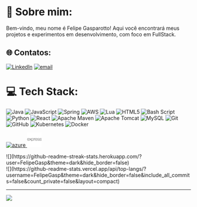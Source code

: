 # 💫 Sobre mim:
Bem-vindo, meu nome é Felipe Gasparotto! Aqui você encontrará meus projetos e experimentos em desenvolvimento, com foco em FullStack. 


## 🌐 Contatos:
[![LinkedIn](https://img.shields.io/badge/LinkedIn-%230077B5.svg?logo=linkedin&logoColor=white)](https://linkedin.com/in/felipe-gasparotto-b2b940315) [![email](https://img.shields.io/badge/Email-D14836?logo=gmail&logoColor=white)](mailto:felipeadelungue.gasparotto@gmail.com) 

# 💻 Tech Stack:
![Java](https://img.shields.io/badge/java-%23ED8B00.svg?style=flat-square&logo=openjdk&logoColor=white) ![JavaScript](https://img.shields.io/badge/javascript-%23323330.svg?style=flat-square&logo=javascript&logoColor=%23F7DF1E) ![Spring](https://img.shields.io/badge/spring-%236DB33F.svg?style=flat-square&logo=spring&logoColor=white) ![AWS](https://img.shields.io/badge/AWS-%23FF9900.svg?style=flat-square&logo=amazon-aws&logoColor=white) ![Lua](https://img.shields.io/badge/lua-%232C2D72.svg?style=flat-square&logo=lua&logoColor=white) ![HTML5](https://img.shields.io/badge/html5-%23E34F26.svg?style=flat-square&logo=html5&logoColor=white) ![Bash Script](https://img.shields.io/badge/bash_script-%23121011.svg?style=flat-square&logo=gnu-bash&logoColor=white) ![Python](https://img.shields.io/badge/python-3670A0?style=flat-square&logo=python&logoColor=ffdd54) ![React](https://img.shields.io/badge/react-%2320232a.svg?style=flat-square&logo=react&logoColor=%2361DAFB) ![Apache Maven](https://img.shields.io/badge/Apache%20Maven-C71A36?style=flat-square&logo=Apache%20Maven&logoColor=white) ![Apache Tomcat](https://img.shields.io/badge/apache%20tomcat-%23F8DC75.svg?style=flat-square&logo=apache-tomcat&logoColor=black) ![MySQL](https://img.shields.io/badge/mysql-4479A1.svg?style=flat-square&logo=mysql&logoColor=white) ![Git](https://img.shields.io/badge/git-%23F05033.svg?style=flat-square&logo=git&logoColor=white) ![GitHub](https://img.shields.io/badge/github-%23121011.svg?style=flat-square&logo=github&logoColor=white) ![Kubernetes](https://img.shields.io/badge/kubernetes-%23326ce5.svg?style=flat-square&logo=kubernetes&logoColor=white) ![Docker](https://img.shields.io/badge/docker-%230db7ed.svg?style=flat-square&logo=docker&logoColor=white)
<p align="left"> <a href="https://azure.microsoft.com/en-in/" target="_blank" rel="noreferrer"> <img src="https://www.vectorlogo.zone/logos/microsoft_azure/microsoft_azure-icon.svg" alt="azure" width="40" height="40"/> </a> <a href="https://expressjs.com" target="_blank" rel="noreferrer"> <img src="https://raw.githubusercontent.com/devicons/devicon/master/icons/express/express-original-wordmark.svg" alt="express" width="40" height="40"/> </a> </p
# 📊 GitHub Stats:
![](https://github-readme-stats.vercel.app/api?username=FelipeGasp&theme=dark&hide_border=false&include_all_commits=false&count_private=false)<br/>
![](https://github-readme-streak-stats.herokuapp.com/?user=FelipeGasp&theme=dark&hide_border=false)<br/>
![](https://github-readme-stats.vercel.app/api/top-langs/?username=FelipeGasp&theme=dark&hide_border=false&include_all_commits=false&count_private=false&layout=compact)


---
[![](https://visitcount.itsvg.in/api?id=FelipeGasp&icon=0&color=0)](https://visitcount.itsvg.in)

<!-- Proudly created with GPRM ( https://gprm.itsvg.in ) -->

